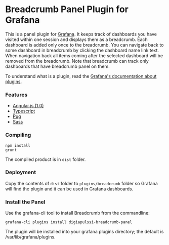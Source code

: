 # Breadcrumb Panel Plugin for Grafana
This is a panel plugin for [Grafana](http://grafana.org/). It keeps track of dashboards you have visited within one session
and displays them as a breadcrumb. Each dashboard is added only once to the breadcrumb. You can navigate back to some
dashboard in breadcrumb by clicking the dashboard name link text. When navigation back all items coming after the selected
dashboard will be removed from the breadcrumb. Note that breadcrumb can track only dashboards that have breadcrumb panel on them.

To understand what is a plugin, read the [Grafana's documentation about plugins](http://docs.grafana.org/plugins/development/).

### Features
* [Angular.js (1.0)](https://angularjs.org/)
* [Typescript](https://www.typescriptlang.org/)
* [Pug](https://pugjs.org/api/getting-started.html)
* [Sass](http://sass-lang.com/)

### Compiling
```
npm install
grunt
```
The compiled product is in ``dist`` folder.

### Deployment
Copy the contents of ``dist`` folder to ``plugins/breadcrumb`` folder so Grafana will find the plugin and it can be used in Grafana dashboards.

### Install the Panel
Use the grafana-cli tool to install Breadcrumb from the commandline:
```
grafana-cli plugins install digiapulssi-breadcrumb-panel
```
The plugin will be installed into your grafana plugins directory; the default is /var/lib/grafana/plugins.
